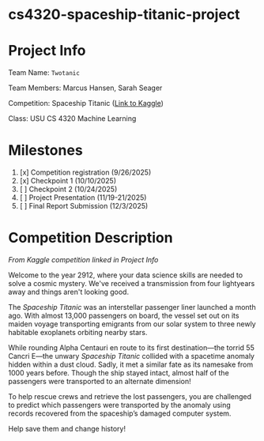 # cs4320-spaceship-titanic-project

# Project Info
Team Name: `Twotanic`

Team Members: Marcus Hansen, Sarah Seager

Competition: Spaceship Titanic ([Link to Kaggle](https://www.kaggle.com/competitions/spaceship-titanic/data))

Class: USU CS 4320 Machine Learning

# Milestones
1. [x] Competition registration (9/26/2025)
1. [x] Checkpoint 1 (10/10/2025)
1. [ ] Checkpoint 2 (10/24/2025)
1. [ ] Project Presentation (11/19-21/2025)
1. [ ] Final Report Submission (12/3/2025)

# Competition Description
*From Kaggle competition linked in Project Info*

Welcome to the year 2912, where your data science skills are needed to solve a cosmic mystery. We've received a transmission from four lightyears away and things aren't looking good.

The *Spaceship Titanic* was an interstellar passenger liner launched a month ago. With almost 13,000 passengers on board, the vessel set out on its maiden voyage transporting emigrants from our solar system to three newly habitable exoplanets orbiting nearby stars.

While rounding Alpha Centauri en route to its first destination—the torrid 55 Cancri E—the unwary *Spaceship Titanic* collided with a spacetime anomaly hidden within a dust cloud. Sadly, it met a similar fate as its namesake from 1000 years before. Though the ship stayed intact, almost half of the passengers were transported to an alternate dimension!

To help rescue crews and retrieve the lost passengers, you are challenged to predict which passengers were transported by the anomaly using records recovered from the spaceship’s damaged computer system.

Help save them and change history!